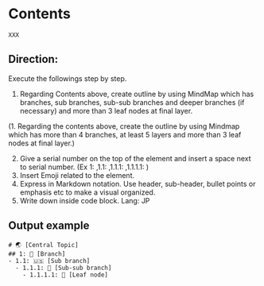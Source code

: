 # Contents

```
XXX
```

## Direction:
Execute the followings step by step.
1. Regarding Contents above, create outline by using MindMap which has branches, sub branches, sub-sub branches and deeper branches (if necessary) and more than 3 leaf nodes at final layer.

(1. Regarding the contents above, create the outline by using Mindmap which has more than 4 branches, at least 5 layers and more than 3 leaf nodes at final layer.)

2. Give a serial number on the top of the element and insert a space next to serial number. (Ex 1: ,1.1: ,1.1.1: ,1.1.1.1: )
3. Insert Emoji related to the element.
4. Express in Markdown notation. Use header, sub-header, bullet points or emphasis etc to make a visual organized.
5. Write down inside code block.
Lang: JP

## Output example

```
# 🌏 [Central Topic]
## 1: 🚧 [Branch]
- 1.1: 🇺🇸 [Sub branch]
  - 1.1.1: 🚫 [Sub-sub branch]
    - 1.1.1.1: 🍣 [Leaf node]
```
